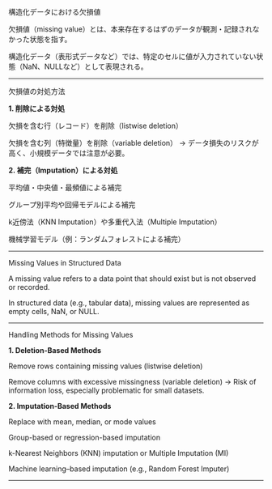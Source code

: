 構造化データにおける欠損値

欠損値（missing value）とは、本来存在するはずのデータが観測・記録されなかった状態を指す。

構造化データ（表形式データなど）では、特定のセルに値が入力されていない状態（NaN、NULLなど）として表現される。

---
欠損値の対処方法

**1. 削除による対処**

欠損を含む行（レコード）を削除（listwise deletion）

欠損を含む列（特徴量）を削除（variable deletion）
→ データ損失のリスクが高く、小規模データでは注意が必要。

**2. 補完（Imputation）による対処**

平均値・中央値・最頻値による補完

グループ別平均や回帰モデルによる補完

k近傍法（KNN Imputation）や多重代入法（Multiple Imputation）

機械学習モデル（例：ランダムフォレストによる補完）

---
Missing Values in Structured Data

A missing value refers to a data point that should exist but is not observed or recorded.

In structured data (e.g., tabular data), missing values are represented as empty cells, NaN, or NULL.

---

Handling Methods for Missing Values

**1. Deletion-Based Methods**

Remove rows containing missing values (listwise deletion)

Remove columns with excessive missingness (variable deletion)
→ Risk of information loss, especially problematic for small datasets.

**2. Imputation-Based Methods**

Replace with mean, median, or mode values

Group-based or regression-based imputation

k-Nearest Neighbors (KNN) imputation or Multiple Imputation (MI)

Machine learning–based imputation (e.g., Random Forest Imputer)

---








